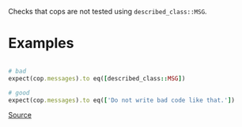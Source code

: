 
Checks that cops are not tested using `described_class::MSG`.

# Examples

```ruby

# bad
expect(cop.messages).to eq([described_class::MSG])

# good
expect(cop.messages).to eq(['Do not write bad code like that.'])
```

[Source](http://www.rubydoc.info/gems/rubocop/RuboCop/Cop/InternalAffairs/UselessMessageAssertion)